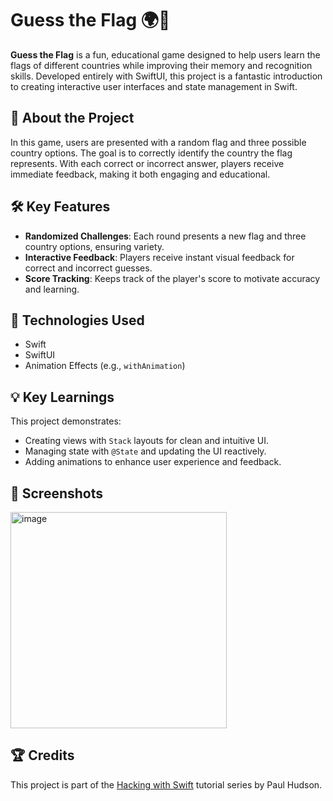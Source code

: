# Guess the Flag 🌍🚩  
**Guess the Flag** is a fun, educational game designed to help users learn the flags of different countries while improving their memory and recognition skills. Developed entirely with SwiftUI, this project is a fantastic introduction to creating interactive user interfaces and state management in Swift.  

## 📖 About the Project  
In this game, users are presented with a random flag and three possible country options. The goal is to correctly identify the country the flag represents. With each correct or incorrect answer, players receive immediate feedback, making it both engaging and educational.  

## 🛠️ Key Features  
- **Randomized Challenges**: Each round presents a new flag and three country options, ensuring variety.  
- **Interactive Feedback**: Players receive instant visual feedback for correct and incorrect guesses.  
- **Score Tracking**: Keeps track of the player's score to motivate accuracy and learning.  

## 🚀 Technologies Used  
- Swift  
- SwiftUI  
- Animation Effects (e.g., `withAnimation`)  

## 💡 Key Learnings  
This project demonstrates:  
- Creating views with `Stack` layouts for clean and intuitive UI.  
- Managing state with `@State` and updating the UI reactively.  
- Adding animations to enhance user experience and feedback.  

## 📸 Screenshots  
<img width="346" alt="image" src="https://github.com/user-attachments/assets/96d161fd-00b5-4483-b276-ffea9d126338">


## 🏆 Credits  
This project is part of the [Hacking with Swift](https://www.hackingwithswift.com) tutorial series by Paul Hudson.  
